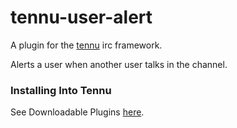 # tennu-user-alert

A plugin for the [tennu](https://github.com/Tennu/tennu) irc framework.

Alerts a user when another user talks in the channel.


### Installing Into Tennu

See Downloadable Plugins [here](https://tennu.github.io/plugins/).